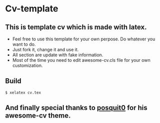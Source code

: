 # Cv-template

## This is template cv which is made with latex.
- Feel free to use this template for your own perpose. Do whatever you want to do.
- Just fork it, change it and use it.
- All section are update with fake information.
- Most of the time you need to edit awesome-cv.cls file for your own customization.

## Build
 `$ xelatex cv.tex`

## And finally special thanks to [posquit0](https://github.com/posquit0) for his awesome-cv theme.
